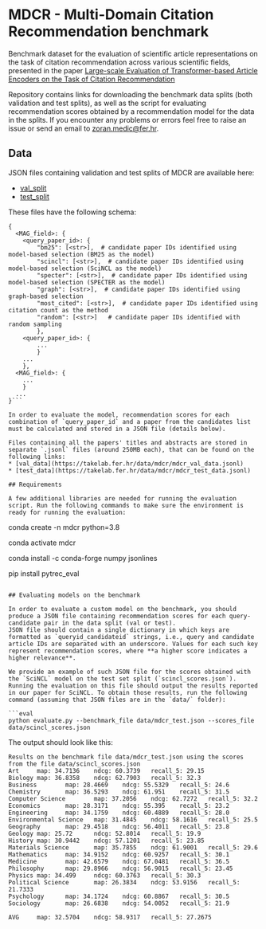 # MDCR - Multi-Domain Citation Recommendation benchmark

Benchmark dataset for the evaluation of scientific article representations on the task of citation recommendation across various scientific fields, presented in the paper [Large-scale Evaluation of Transformer-based Article Encoders on the Task of Citation Recommendation](https://arxiv.org/abs/2209.05452)

Repository contains links for downloading the benchmark data splits (both validation and test splits), as well as the script for evaluating recommendation scores obtained by a recommendation model for the data in the splits. If you encounter any problems or errors feel free to raise an issue or send an email to <zoran.medic@fer.hr>.

## Data

JSON files containing validation and test splits of MDCR are available here:
* [val_split](https://takelab.fer.hr/data/mdcr/mdcr_val.json)
* [test_split](https://takelab.fer.hr/data/mdcr/mdcr_test.json)

These files have the following schema:
```
{
  <MAG_field>: {
    <query_paper_id>: {
        "bm25": [<str>],  # candidate paper IDs identified using model-based selection (BM25 as the model)
        "scincl": [<str>],  # candidate paper IDs identified using model-based selection (SciNCL as the model)
        "specter": [<str>],  # candidate paper IDs identified using model-based selection (SPECTER as the model)
        "graph": [<str>],  # candidate paper IDs identified using graph-based selection
        "most_cited": [<str>],  # candidate paper IDs identified using citation count as the method
        "random": [<str>]   # candidate paper IDs identified with random sampling
        },
    <query_paper_id>: {
        ...
        }
    ...
    },
  <MAG_field>: {
    ...
    }
  ...
}```

In order to evaluate the model, recommendation scores for each combination of `query_paper_id` and a paper from the candidates list must be calculated and stored in a JSON file (details below).

Files containing all the papers' titles and abstracts are stored in separate `.jsonl` files (around 250MB each), that can be found on the following links:
* [val_data](https://takelab.fer.hr/data/mdcr/mdcr_val_data.jsonl)
* [test_data](https://takelab.fer.hr/data/mdcr/mdcr_test_data.jsonl)

## Requirements

A few additional libraries are needed for running the evaluation script. Run the following commands to make sure the environment is ready for running the evaluation:

```
conda create -n mdcr python=3.8

conda activate mdcr

conda install -c conda-forge numpy jsonlines

pip install pytrec_eval

```

## Evaluating models on the benchmark

In order to evaluate a custom model on the benchmark, you should produce a JSON file containing recommendation scores for each query-candidate pair in the data split (val or test).  
JSON file should contain a single dictionary in which keys are formatted as `queryid_candidateid` strings, i.e., query and candidate article IDs are separated with an underscore. Values for each such key represent recommendation scores, where **a higher score indicates a higher relevance**.

We provide an example of such JSON file for the scores obtained with the `SciNCL` model on the test set split (`scincl_scores.json`). Running the evaluation on this file should output the results reported in our paper for SciNCL. To obtain those results, run the following command (assuming that JSON files are in the `data/` folder):

```eval
python evaluate.py --benchmark_file data/mdcr_test.json --scores_file data/scincl_scores.json
```

The output should look like this:
```
Results on the benchmark file data/mdcr_test.json using the scores from the file data/scincl_scores.json
Art     map: 34.7136    ndcg: 60.3739   recall_5: 29.15
Biology map: 36.8358    ndcg: 62.7903   recall_5: 32.3
Business        map: 28.4669    ndcg: 55.5329   recall_5: 24.6
Chemistry       map: 36.5293    ndcg: 61.951    recall_5: 31.5
Computer Science        map: 37.2056    ndcg: 62.7272   recall_5: 32.2
Economics       map: 28.3171    ndcg: 55.395    recall_5: 23.2
Engineering     map: 34.1759    ndcg: 60.4889   recall_5: 28.0
Environmental Science   map: 31.4845    ndcg: 58.1616   recall_5: 25.5
Geography       map: 29.4518    ndcg: 56.4011   recall_5: 23.8
Geology map: 25.72      ndcg: 52.8014   recall_5: 19.9
History map: 30.9442    ndcg: 57.1201   recall_5: 23.85
Materials Science       map: 35.7855    ndcg: 61.9001   recall_5: 29.6
Mathematics     map: 34.9152    ndcg: 60.9257   recall_5: 30.1
Medicine        map: 42.6579    ndcg: 67.0481   recall_5: 36.5
Philosophy      map: 29.8966    ndcg: 56.9015   recall_5: 23.45
Physics map: 34.499     ndcg: 60.3763   recall_5: 30.3
Political Science       map: 26.3834    ndcg: 53.9156   recall_5: 21.7333
Psychology      map: 34.1724    ndcg: 60.8867   recall_5: 30.5
Sociology       map: 26.6838    ndcg: 54.0052   recall_5: 21.9

AVG     map: 32.5704    ndcg: 58.9317   recall_5: 27.2675
```